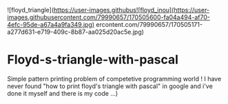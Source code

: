 ![floyd_triangle](https://user-images.githubus![floyd_inou](https://user-images.githubusercontent.com/79990657/170505600-fa04a494-af70-4efc-95de-a67a4a9fa349.jpg)
ercontent.com/79990657/170505171-a277d631-e719-409c-8b87-aa025d20ac5e.jpg)
# Floyd-s-triangle-with-pascal
Simple pattern printing problem of competetive programming world ! I have never found "how to print floyd's triangle with pascal" in google and i've done it myself and there is my code ...) 
